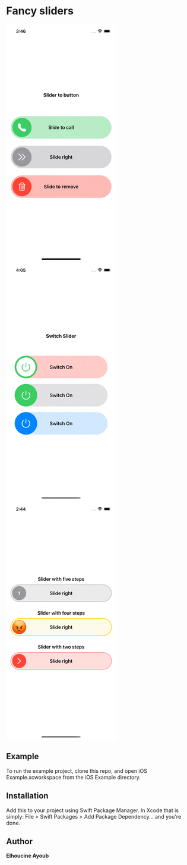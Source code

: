 # Fancy sliders

![](SliderToButtonEx.gif) ![](SwitchSliderEx.gif) 
![](StepsSliderEx.gif)


## Example

To run the example project, clone this repo, and open iOS Example.xcworkspace from the iOS Example directory.


## Installation

Add this to your project using Swift Package Manager. In Xcode that is simply: File > Swift Packages > Add Package Dependency... and you're done.




## Author

__Elhoucine Ayoub__
